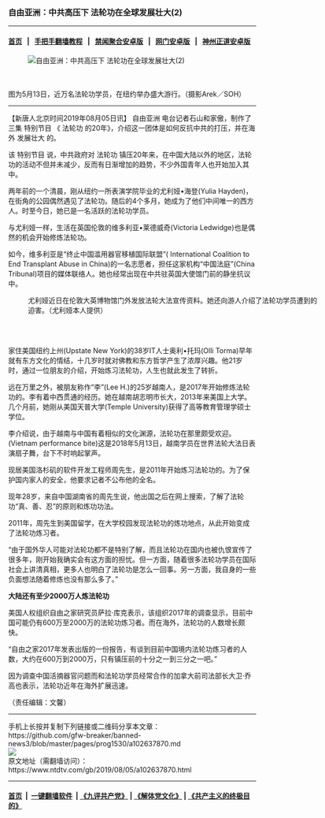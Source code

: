 ### 自由亚洲：中共高压下 法轮功在全球发展壮大(2)
------------------------

#### [首页](https://github.com/gfw-breaker/banned-news3/blob/master/README.md) &nbsp;&nbsp;|&nbsp;&nbsp; [手把手翻墙教程](https://github.com/gfw-breaker/guides/wiki) &nbsp;&nbsp;|&nbsp;&nbsp; [禁闻聚合安卓版](https://github.com/gfw-breaker/bn-android) &nbsp;&nbsp;|&nbsp;&nbsp; [网门安卓版](https://github.com/oGate2/oGate) &nbsp;&nbsp;|&nbsp;&nbsp; [神州正道安卓版](https://github.com/SzzdOgate/update) 



<div><div class="featured_image">
 <ok href="https://i.ntdtv.com/assets/uploads/2019/08/910of11.jpg" target="_blank">
  <figure>
   <img alt="自由亚洲：中共高压下 法轮功在全球发展壮大(2)" src="https://i.ntdtv.com/assets/uploads/2019/08/910of11-800x449.jpg"/>
  </figure><br/><br/>
 </ok>
 <span class="caption">
  图为5月13日，近万名法轮功学员，在纽约举办盛大游行。（摄影Arek／SOH）
 </span>
</div>
</div><hr/><div><div class="post_content" itemprop="articleBody">
 <p>
  【新唐人北京时间2019年08月05日讯】
  <ok href="https://www.ntdtv.com/gb/自由亚洲.htm">
   自由亚洲
  </ok>
  电台记者石山和家傲，制作了三集
  <ok href="https://www.ntdtv.com/gb/特别节目.htm">
   特别节目
  </ok>
  《
  <ok href="https://www.ntdtv.com/gb/法轮功.htm">
   法轮功
  </ok>
  的20年》，介绍这一团体是如何反抗中共的打压，并在海外
  <ok href="https://www.ntdtv.com/gb/发展壮大.htm">
   发展壮大
  </ok>
  的。
 </p>
 <p>
  该
  <ok href="https://www.ntdtv.com/gb/特别节目.htm">
   特别节目
  </ok>
  说，中共政府对
  <ok href="https://www.ntdtv.com/gb/法轮功.htm">
   法轮功
  </ok>
  镇压20年来，在中国大陆以外的地区，法轮功的活动不但并未减少，反而有日渐增加的趋势，不少外国青年人也开始加入其中。
 </p>
 <p>
  两年前的一个清晨，刚从纽约一所表演学院毕业的尤利娅•海登(Yulia Hayden)，在街角的公园偶然遇见了法轮功。随后的4个多月，她成为了他们中间唯一的西方人。时至今日，她已是一名活跃的法轮功学员。
 </p>
 <p>
  与尤利娅一样，生活在英国伦敦的维多利亚•莱德威奇(Victoria Ledwidge)也是偶然的机会开始修炼法轮功。
 </p>
 <p>
  如今，维多利亚是“终止中国滥用器官移植国际联盟”( International Coalition to End Transplant Abuse in China)的一名志愿者，担任这家机构“中国法庭”(China Tribunal)项目的媒体联络人。她也经常出现在中共驻英国大使馆门前的静坐抗议中。
 </p>
 <figure class="wp-caption alignnone" id="attachment_102637871" style="width: 600px">
  <ok href="https://i.ntdtv.com/assets/uploads/2019/08/M07XX-HC-Hayden.jpg">
   <img alt="" class="size-medium wp-image-102637871" src="https://i.ntdtv.com/assets/uploads/2019/08/M07XX-HC-Hayden-600x338.jpg"/>
  </ok>
  <br/><figcaption class="wp-caption-text">
   尤利娅近日在伦敦大英博物馆门外发放法轮大法宣传资料。她还向游人介绍了法轮功学员遭到的迫害。（尤利娅本人提供）
  </figcaption><br/>
 </figure><br/>
 <p>
  家住美国纽约上州(Upstate New York)的38岁IT人士奥利•托玛(Olli Torma)早年就有东方文化的情结，十几岁时就对佛教和东方哲学产生了浓厚兴趣。他21岁时，通过一位朋友的介绍，开始炼习法轮功，人生也就此发生了转折。
 </p>
 <p>
  远在万里之外，被朋友称作“李”(Lee H.)的25岁越南人，是2017年开始修炼法轮功的。李有着中西贯通的经历。她在越南胡志明市长大，2013年来美国上大学。几个月前，她刚从美国天普大学(Temple University)获得了高等教育管理学硕士学位。
 </p>
 <p>
  李介绍说，由于越南与中国有着相似的文化渊源，法轮功在那里颇受欢迎。(Vietnam performance bite)这是2018年5月13日，越南学员在世界法轮大法日表演扇子舞，台下不时响起掌声。
 </p>
 <p>
  现居美国洛杉矶的软件开发工程师周先生，是2011年开始炼习法轮功的。为了保护国内家人的安全，他要求记者不公布他的全名。
 </p>
 <p>
  现年28岁，来自中国湖南省的周先生说，他出国之后在网上搜索，了解了法轮功“真、善、忍”的原则和炼功功法。
 </p>
 <p>
  2011年，周先生到美国留学，在大学校园发现法轮功的炼功地点，从此开始变成了法轮功炼习者。
 </p>
 <p>
  “由于国外华人可能对法轮功都不是特别了解，而且法轮功在国内也被仇恨宣传了很多年，刚开始我确实会有这方面的担忧。但一方面，随着很多法轮功学员在国际社会上讲清真相，更多人也明白了法轮功是怎么一回事。另一方面，我自身的一些负面想法随着修炼也没有那么多了。”
 </p>
 <p>
  <strong>
   大陆还有至少2000万人炼法轮功
  </strong>
 </p>
 <p>
  美国人权组织自由之家研究员萨拉·库克表示，该组织2017年的调查显示，目前中国可能仍有600万至2000万的法轮功炼习者。而在海外，法轮功的人数增长颇快。
 </p>
 <p>
  “自由之家2017年发表出版的一份报告，有谈到目前中国境内法轮功炼习者的人数，大约在600万到2000万，只有镇压前的十分之一到三分之一吧。”
 </p>
 <p>
  因为调查中国活摘器官问题而和法轮功学员经常合作的加拿大前司法部长大卫·乔高也表示，法轮功近年在海外扩展迅速。
 </p>
 <p>
  （责任编辑：文馨）
 </p>
 <div class="single_ad">
 </div>
</div>
</div>
<hr/>
手机上长按并复制下列链接或二维码分享本文章：<br/>
https://github.com/gfw-breaker/banned-news3/blob/master/pages/prog1530/a102637870.md <br/>
<a href='https://github.com/gfw-breaker/banned-news3/blob/master/pages/prog1530/a102637870.md'><img src='https://github.com/gfw-breaker/banned-news3/blob/master/pages/prog1530/a102637870.md.png'/></a> <br/>
原文地址（需翻墙访问）：https://www.ntdtv.com/gb/2019/08/05/a102637870.html


------------------------
#### [首页](https://github.com/gfw-breaker/banned-news3/blob/master/README.md) &nbsp;|&nbsp; [一键翻墙软件](https://github.com/gfw-breaker/nogfw/blob/master/README.md) &nbsp;| [《九评共产党》](https://github.com/gfw-breaker/9ping.md/blob/master/README.md#九评之一评共产党是什么) | [《解体党文化》](https://github.com/gfw-breaker/jtdwh.md/blob/master/README.md) | [《共产主义的终极目的》](https://github.com/gfw-breaker/gczydzjmd.md/blob/master/README.md)


<img src='http://gfw-breaker.win/banned-news3/pages/prog1530/a102637870.md' width='0px' height='0px'/>